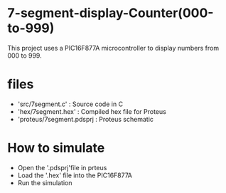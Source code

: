 # 7-segment-display-Counter(000-to-999)
This project uses a PIC16F877A microcontroller to display numbers from 000 to 999.
# files
- 'src/7segment.c' : Source code in C
- 'hex/7segment.hex' : Compiled hex file for Proteus
- 'proteus/7segment.pdsprj : Proteus schematic
 # How to simulate
- Open the '.pdsprj'file in prteus
- Load the '.hex' file into the PIC16F877A
- Run the simulation 
